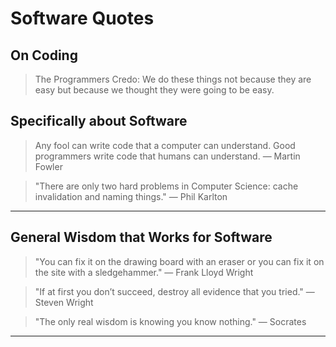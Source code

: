 
# Software Quotes

## On Coding

> The Programmers Credo: We do these things not because they are easy but because we thought they were going to be easy.

## Specifically about Software

> Any fool can write code that a computer can understand. Good programmers write code that humans can understand. — Martin Fowler

> "There are only two hard problems in Computer Science: cache invalidation and naming things." — Phil Karlton

---

## General Wisdom that Works for Software


> "You can fix it on the drawing board with an eraser or you can fix it on the site with a sledgehammer." — Frank Lloyd Wright

> "If at first you don’t succeed, destroy all evidence that you tried." ― Steven Wright

> "The only real wisdom is knowing you know nothing." — Socrates

---


